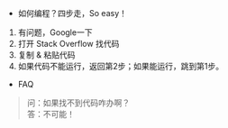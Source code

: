 * 如何编程？四步走，So easy！

1. 有问题，Google一下
2. 打开 Stack Overflow 找代码
3. 复制 & 粘贴代码
4. 如果代码不能运行，返回第2步；如果能运行，跳到第1步。

* FAQ

> 问：如果找不到代码咋办啊？  
> 答：不可能！  
